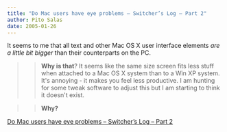```yaml
---
title: "Do Mac users have eye problems – Switcher’s Log – Part 2"
author: Pito Salas
date: 2005-01-26
---
```


It seems to me that all text and other Mac OS X user interface elements _are a
little bit bigger_ than their counterparts on the PC.

>>

>> **Why is that**? It seems like the same size screen fits less stuff when
attached to a Mac OS X system than to a Win XP system. It's annoying - it
makes you feel less productive. I am hunting for some tweak software to adjust
this but I am starting to think it doesn't exist.

>>

>> **Why?**


[Do Mac users have eye problems – Switcher’s Log – Part 2](None)
